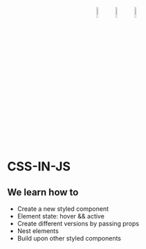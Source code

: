 <p align="center">
  <img src="https://user-images.githubusercontent.com/31222514/149813532-e214a55c-9b91-4b71-bb17-0dcf18903f7a.png" width="8%" alt="CSS logo">
  <img src="https://upload.wikimedia.org/wikipedia/commons/thumb/f/f1/Heart_coraz%C3%B3n.svg/2048px-Heart_coraz%C3%B3n.svg.png" width="8%" alt="Heart">
    <img src="https://user-images.githubusercontent.com/31222514/149812547-405716a0-b974-4da4-b749-f2b4a8adc1d8.png" width="8%" alt="Javascript logo">
</p>

# CSS-IN-JS

## We learn how to

- Create a new styled component
- Element state: hover && active
- Create different versions by passing props
- Nest elements
- Build upon other styled components

